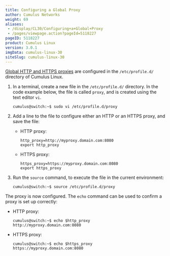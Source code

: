 ```yaml
---
title: Configuring a Global Proxy
author: Cumulus Networks
weight: 69
aliases:
 - /display/CL30/Configuring+a+Global+Proxy
 - /pages/viewpage.action?pageId=5118227
pageID: 5118227
product: Cumulus Linux
version: 3.0.1
imgData: cumulus-linux-30
siteSlug: cumulus-linux-30
---
```

[Global HTTP and HTTPS
proxies](https://wiki.archlinux.org/index.php/proxy_settings) are
configured in the `/etc/profile.d/` directory of Cumulus Linux.

1.  In a terminal, create a new file in the `/etc/profile.d/` directory.
    In the code example below, the file is called `proxy`, and is
    created using the text editor `vi`.
    
        cumulus@switch:~$ sudo vi /etc/profile.d/proxy

2.  Add a line to the file to configure either an HTTP or an HTTPS
    proxy, and save the file:
    
      - HTTP proxy:
        
            http_proxy=http://myproxy.domain.com:8080
            export http_proxy
    
      - HTTPS proxy:
        
            https_proxy=https://myproxy.domain.com:8080
            export https_proxy

3.  Run the `source` command, to execute the file in the current
    environment:
    
        cumulus@switch:~$ source /etc/profile.d/proxy

The proxy is now configured. The `echo` command can be used to confirm a
proxy is set up correctly:

  - HTTP proxy:
    
        cumulus@switch:~$ echo $http_proxy
        http://myproxy.domain.com:8080

  - HTTPS proxy:
    
        cumulus@switch:~$ echo $https_proxy
        https://myproxy.domain.com:8080

<article id="html-search-results" class="ht-content" style="display: none;">

</article>

<footer id="ht-footer">

</footer>

